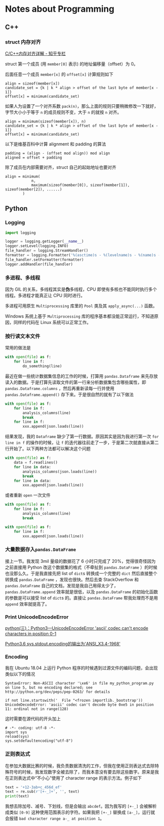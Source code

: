 # Notes about Programming

## C++

### struct 内存对齐

[C/C++内存对齐详解 - 知乎专栏](https://zhuanlan.zhihu.com/p/30007037)

struct 第一个成员 (用 `member[0]` 表示) 的地址偏移量（offset）为 0。

后面任意一个成员 `member[x]` 的 `offset[x]` 计算规则如下

```pseudocode
align = sizeof(member[x])
candidate_set = {k | k * align > offset of the last byte of member[x - 1]}
offset[x] = minimum(candidate_set)
```

如果人为设置了一个对齐系数 `pack(n)`，那么上面的规则只要稍微修改一下就好，字节大小小于等于 `n` 的成员规则不变，大于 `n` 的就按 `n` 对齐。

```pseudocode
align = minimum(sizeof(member[x]), n)
candidate_set = {k | k * align > offset of the last byte of member[x - 1]}
offset[x] = minimum(candidate_set)
```

以下是维基百科中计算 alignment 和 padding 的算法

```pseudocode
padding = (align - (offset mod align)) mod align
aligned = offset + padding
```

除了成员在内部需要对齐，struct 自己的起始地址也要对齐

```pseudocode
align = minimum(
            n,
            maximum(sizeof(member[0]), sizeof(member[1]), sizeof(member[2]), ......)
        )
```

## Python

### Logging

```python
import logging

logger = logging.getLogger(__name__)
logger.setLevel(logging.INFO)
file_handler = logging.StreamHandler()
formatter = logging.Formatter('%(asctime)s - %(levelname)s - %(name)s - %(message)s')
file_handler.setFormatter(formatter)
logger.addHandler(file_handler)
```

### 多进程、多线程

因为 GIL 的关系，多线程其实是**伪**多线程，CPU 即使有多核也不能同时执行多个线程。多进程才能真正让 CPU 同时进行。

多进程可用原生 `Multiprocessing` 库里的 `Pool` 类及其 `apply_async(...)` 函数。

Windows 系统上基于 `Multiprocessing` 库的程序基本都没能正常运行，不知道原因，同样的代码在 Linux 系统可以正常工作。

### 按行读文本文件

常用的做法是

```Python
with open(file) as f:
    for line in f:
        do_something(line)
```

最近在做一些统计数据集信息的工作的时候，打算用 `pandas.Dataframe` 来先存放读入的数据。于是打算先读取文件的第一行来分析数据集包含哪些属性，即 `pandas.Dataframe.columns` ，然后再重新读每一行并使用 `pandas.Dataframe.append()` 存下来。于是很自然的就有了以下做法

```Python
with open(file) as f:
    for line in f:
        analysis_columns(line)
        break
    for line in f:
        xxx.append(json.loads(line))
```

结果发现，我的 `Dataframe` 缺少了第一行数据。原因其实是因为我进行第一次 `for line in f` 的操作的时候，让 `f` 的迭代器往前走了一步，于是第二次就直接从第二行开始了。以下两种方法都可以解决这个问题

```Python
with open(file) as f:
    data = f.readlines()
    for line in data:
        analysis_columns(json.loads(line))
        break
    for line in data:
        xxx.append(json.loads(line))
```

或者重新 `open` 一次文件

```Python
with open(file) as f:
    for line in f:
        analysis_columns(line)
        break

with open(file) as f:
    for line in f:
        xxx.append(json.loads(line))
```

### 大量数据存入`pandas.DataFrame`

接上一节。我发现 3mil 量级的数据花了 6 小时只完成了 20%，觉得很奇怪因为之前直接用 Python 改这个数据集的格式（不牵扯到 `pandas.DataFrame` ）的时候也没那么久。于是我直接先把 list of `dict`s 转换成一个完整的 `dict` 然后直接整个转换成 `pandas.DataFrame` ，发现也很快。然后去查 StackOverflow 和 `pandas.DataFrame` 自己的文档，发现是我自己用得太少了，`pandas.DataFrame.append` 效率就是很低，以及 `pandas.DataFrame` 的初始化函数的参数是可以接受 list of `dict`s 的。直接让 `pandas.DataFrame` 帮我处理而不是用 `append` 效率就提高了。

### Print UnicodeEncodeError

[python(三)：Python3—UnicodeEncodeError 'ascii' codec can't encode characters in position 0-1](https://blog.csdn.net/AckClinkz/article/details/78538462)

[Python3.6 sys.stdout.encoding的输出为'ANSI_X3.4-1968'](https://blog.csdn.net/j___t/article/details/97705231)

### Encoding

我在 Ubuntu 18.04 上运行 Python 程序的时候遇到过源文件的编码问题，会出现类似以下的情况

```shell
SyntaxError: Non-ASCII character '\xe6' in file my_python_program.py on line 5, but no encoding declared; see http://python.org/dev/peps/pep-0263/ for details
```

```shell
if not line.startswith('  File "<frozen importlib._bootstrap'))
UnicodeDecodeError: 'ascii' codec can't decode byte 0xe5 in position 11: ordinal not in range(128)
```

这时需要在源代码的开头加上

```shell
# -*- coding: utf-8 -*-
import sys
reload(sys)
sys.setdefaultencoding("utf-8")
```

### 正则表达式

在参加大数据比赛的时候，我负责数据清洗的工作，但我在使用正则表达式去除特殊符号的时候，我发现数字全被去除了，而我本意没有要去除这些数字。原来是我在正则表达式中“不小心”使用了 character range 的表示方法。例子如下

```python
text = '+12-3ab+c_456d_ef'
text = re.sub(r'[+-_]+', '', text)
print(text)
```

我想去除加号、减号、下划线，但是会输出 `abcdef`。因为我写的 `[+-_]` 会被解析成类似 `[0-9]` 这种使用范围表示的字符。如果我把 `[+-_]` 替换成 `[a-_]`，运行就会报错 `bad character range a-_ at position 1`。
